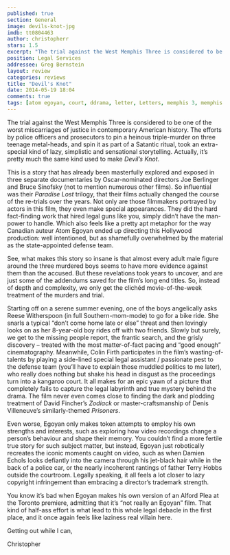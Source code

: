 ```yaml
---
published: true
section: General
image: devils-knot-jpg
imdb: tt0804463
author: christopherr
stars: 1.5
excerpt: "The trial against the West Memphis Three is considered to be one of the worst miscarriages of justice in contemporary American history."
position: Legal Services
addressee: Greg Bernstein
layout: review
categories: reviews
title: "Devil's Knot"
date: 2014-05-19 18:04
comments: true
tags: [atom egoyan, court, ddrama, letter, Letters, memphis 3, memphis three]
---
```

<p class="Body">The trial against the West Memphis Three is considered to be one of the worst miscarriages of justice in contemporary American history. The efforts by police officers and prosecutors to pin a heinous triple-murder on three teenage metal-heads, and spin it as part of a Satantic ritual, took an extra-special kind of lazy, simplistic and sensational storytelling. Actually, it&rsquo;s pretty much the same kind used to make <em>Devil</em><em>&rsquo;s Knot</em>.</p>
<p class="Body">This is a story that has already been masterfully explored and exposed in three separate documentaries by Oscar-nominated directors Joe Berlinger and Bruce Sinofsky (not to mention numerous other films). So influential was their <em>Paradise Lost </em>trilogy, that their films actually changed the course of the re-trials over the years. Not only are those filmmakers portrayed by actors in this film, they even make special appearances. They did the hard fact-finding work that hired legal guns like you, simply didn&rsquo;t have the man-power to handle. Which also feels like a pretty apt metaphor for the way Canadian auteur Atom Egoyan ended up directing this Hollywood production: well intentioned, but as shamefully overwhelmed by the material as the state-appointed defense team.</p>
<p class="Body">See, what makes this story so insane is that almost every adult male figure around the three murdered boys seems to have more evidence against them than the accused. But these revelations took years to uncover, and are just some of the addendums saved for the film&rsquo;s long end titles. So, instead of depth and complexity, we only get the clich&eacute;d movie-of-the-week treatment of the murders and trial.&nbsp;</p>
<p class="Body">Starting off on a serene summer evening, one of the boys angelically asks Reese Witherspoon (in full Southern-mom-mode) to go for a bike ride. She snarls a typical &ldquo;don&rsquo;t come home late or else&rdquo; threat and then lovingly looks on as her 8-year-old boy rides off with two friends. Slowly but surely, we get to the missing people report, the frantic search, and the grisly discovery &ndash; treated with the most matter-of-fact pacing and &ldquo;good enough&rdquo; cinematography. Meanwhile, Colin Firth participates in the film&rsquo;s wasting-of-talents by playing a side-lined special legal assistant / passionate pest to the defense team (you&rsquo;ll have to explain those muddled politics to me later), who really does nothing but shake his head in disgust as the proceedings turn into a kangaroo court. It all makes for an epic yawn of a picture that completely fails to capture the legal labyrinth and true mystery behind the drama. The film never even comes close to finding the dark and plodding treatment of David Fincher&rsquo;s <em>Zodiack </em>or master-craftsmanship of Denis Villeneuve&rsquo;s similarly-themed <em>Prisoners</em>.</p>
<p class="Body">Even worse, Egoyan only makes token attempts to employ his own strengths and interests, such as exploring how video recordings change a person&rsquo;s behaviour and shape their memory. You couldn&rsquo;t find a more fertile true story for such subject matter, but instead, Egoyan just robotically recreates the iconic moments caught on video, such as when Damien Echols looks defiantly into the camera through his jet-black hair while in the back of a police car, or the nearly incoherent rantings of father Terry Hobbs outside the courtroom. Legally speaking, it all feels a lot closer to lazy copyright infringement than embracing a director&rsquo;s trademark strength.</p>
<p class="Body">You know it&rsquo;s bad when Egoyan makes his own version of an Alford Plea at the Toronto premiere, admitting that it&rsquo;s &ldquo;not really an Egoyan&rdquo; film. That kind of half-ass effort is what lead to this whole legal debacle in the first place, and it once again feels like laziness real villain here.&nbsp;</p>
<p class="Body">Getting out while I can,</p>
<p class="Body">Christopher</p>